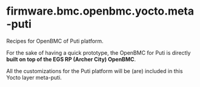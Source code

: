 # firmware.bmc.openbmc.yocto.meta-puti
Recipes for OpenBMC of Puti platform.

For the sake of having a quick prototype, the OpenBMC for Puti is directly **built on top of the EGS RP (Archer City) OpenBMC**.

All the customizations for the Puti platform will be (are) included in this Yocto layer meta-puti.
